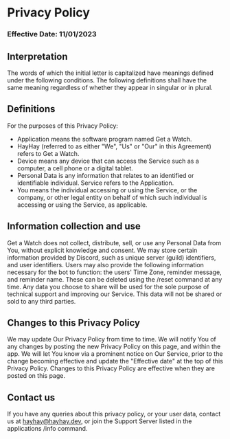 # Privacy Policy
### Effective Date: 11/01/2023

## Interpretation
The words of which the initial letter is capitalized have meanings defined under the following conditions. The following definitions shall have the same meaning regardless of whether they appear in singular or in plural.
## Definitions
For the purposes of this Privacy Policy:
- Application means the software program named Get a Watch.
- HayHay (referred to as either "We", "Us" or "Our" in this Agreement) refers to Get a Watch.
- Device means any device that can access the Service such as a computer, a cell phone or a digital tablet.
- Personal Data is any information that relates to an identified or identifiable individual.
Service refers to the Application.
- You means the individual accessing or using the Service, or the company, or other legal entity on behalf of which such individual is accessing or using the Service, as applicable.

## Information collection and use
Get a Watch does not collect, distribute, sell, or use any Personal Data from You, without explicit knowledge and consent.
We may store certain information provided by Discord, such as unique server (guild) identifiers, and user identifiers. Users may also provide the following information necessary for the bot to function: the users' Time Zone, reminder message, and reminder name. These can be deleted using the /reset command at any time.
Any data you choose to share will be used for the sole purpose of technical support and improving our Service. This data will not be shared or sold to any third parties.

## Changes to this Privacy Policy
We may update Our Privacy Policy from time to time. We will notify You of any changes by posting the new Privacy Policy on this page, and within the app.
We will let You know via a prominent notice on Our Service, prior to the change becoming effective and update the "Effective date" at the top of this Privacy Policy.
Changes to this Privacy Policy are effective when they are posted on this page.

## Contact us
If you have any queries about this privacy policy, or your user data, contact us at hayhay@hayhay.dev, or join the Support Server listed in the applications /info command.
